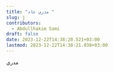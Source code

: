 ```yaml
---
title: "مدري عاد "
slug: j
contributors:
  - Abdullhakim Sami
draft: false
date: 2023-12-22T14:38:20.521+03:00
lastmod: 2023-12-22T14:38:21.038+03:00
---
```

مدري
